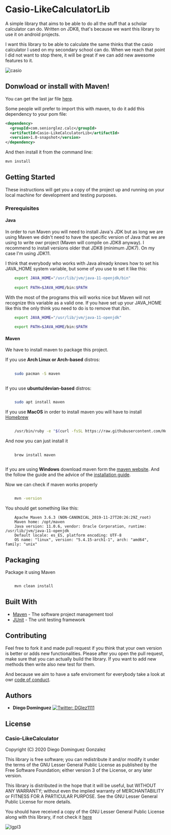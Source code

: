 # Casio-LikeCalculatorLib

A simple library that aims to be able to do all the stuff that a scholar calculator can do. Written on JDK8, that's because 
we want this library to use it on android projects.

I want this library to be able to calculate the same thinks that the casio calculator I used on my secondary school can 
do. When we reach that point I did not want to stop there, it will be great if we can add new awesome features to it.
  
  ![casio](https://4.bp.blogspot.com/-mtanr8C8_XE/V4Mk5DuTvBI/AAAAAAAAChI/klNV2_xixSs117gNzu_jh7FtMTf5khtowCLcB/s1600/fx82es.jpg)
## Donwload or install with Maven!

You can get the last jar file [here](https://github.com/seniorglez/Casio-LikeCalculatorLib/packages/141400).

Some people will prefer to import this with maven, to do it add this dependency to your pom file:

```xml
<dependency>
  <groupId>com.seniorglez.calc</groupId>
  <artifactId>Casio-LikeCalculatorLib</artifactId>
  <version>1.0-snapshot</version>
</dependency>

```

And then install it from the command line:

```bash
mvn install

```



## Getting Started

These instructions will get you a copy of the project up and running on your local machine for development and testing purposes.

### Prerequisites

#### Java

In order to run Maven you will need to install Java's JDK but as long we are using Maven we didn't need to have the
specific version of Java that we are using to write owr project (Maven will compile on JDK8 anyway). I recommend to install versions older 
that JDK8 (minimum JDK7). On my case I'm using JDK11.

I think that everybody who works with Java already knows how to set his JAVA_HOME system variable, but some of you use to set it like this:

```bash
    export JAVA_HOME="/usr/lib/jvm/java-11-openjdk/bin"
    
    export PATH=$JAVA_HOME/bin:$PATH

```

With the most of the programs this will works nice but Maven will not recognize this variable as a valid one. If you have set up
your JAVA_HOME like this the only think you need to do is to remove that /bin. 

```bash
    export JAVA_HOME="/usr/lib/jvm/java-11-openjdk"
    
    export PATH=$JAVA_HOME/bin:$PATH

```

#### Maven

We have to install maven to package this project.

If you use **Arch Linux or Arch-based** distros:
```bash
	
	sudo pacman -S maven
	
```
If you use **ubuntu/devian-based** distros:

```bash

    sudo apt install maven

```
If you use **MacOS** in order to install maven you will have to install [Homebrew](https://brew.sh/)

```bash

    /usr/bin/ruby -e "$(curl -fsSL https://raw.githubusercontent.com/Homebrew/install/master/install)"

```
And now you can just install it 

```bash
    
    brew install maven
    
```
If you are using **Windows** download maven form the [maven website](http://maven.apache.org/download.cgi). And the follow the
guide and the advice of the [installation guide](http://maven.apache.org/install.html).



Now we can check if maven works properly

```bash

	mvn -version

```

You should get something like this:

```
	Apache Maven 3.6.3 (NON-CANONICAL_2019-11-27T20:26:29Z_root)
	Maven home: /opt/maven
	Java version: 11.0.6, vendor: Oracle Corporation, runtime: /usr/lib/jvm/java-11-openjdk
	Default locale: es_ES, platform encoding: UTF-8
	OS name: "linux", version: "5.4.15-arch1-1", arch: "amd64", family: "unix"

```
## Packaging

Package it using Maven

```bash

    mvn clean install

```
## Built With

* [Maven](https://maven.apache.org/) - The software project management tool
* [JUnit](https://junit.org/junit4/) - The unit testing framework

## Contributing

Feel free to fork it and made pull request if you think that your own version is better or adds new functionalities. 
Please after you open the pull request, make sure that you can actually build the library. If you want to add new methods then write also new test for them. 

And because we aim to have a safe enviroment for everybody take a look at owr [code of conduct](CODE_OF_CONDUCT.md).


## Authors

* **Diego Dominguez**   <a href="https://twitter.com/DGlez1111" target="_blank">
    <img alt="Twitter: DGlez1111" src="https://img.shields.io/twitter/follow/DGlez1111.svg?style=social" />
  </a>

## License

### Casio-LikeCalculator

Copyright (C) 2020 Diego Dominguez Gonzalez

This library is free software; you can redistribute it and/or modify it under the terms of the GNU Lesser General Public License 
as published by the Free Software Foundation; either version 3 of the License, or any later version.

This library is distributed in the hope that it will be useful,
but WITHOUT ANY WARRANTY; without even the implied warranty of
MERCHANTABILITY or FITNESS FOR A PARTICULAR PURPOSE. See the GNU
Lesser General Public License for more details.

You should have received a copy of the GNU Lesser General Public
License along with this library, if not check it [here](https://www.gnu.org/licenses/lgpl-3.0.txt) 

![lgpl3](https://www.gnu.org/graphics/lgplv3-with-text-154x68.png)

